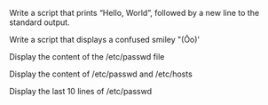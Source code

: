 Write a script that prints “Hello, World”, followed by a new line to the standard output.

Write a script that displays a confused smiley "(Ôo)'

Display the content of the /etc/passwd file

Display the content of /etc/passwd and /etc/hosts

Display the last 10 lines of /etc/passwd
